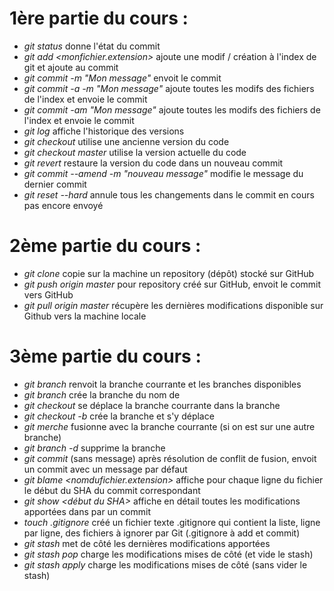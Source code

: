 # 1ère partie du cours :

* *git status* donne l'état du commit
* *git add <monfichier.extension>* ajoute une modif / création à l'index de git et ajoute au commit
* *git commit -m "Mon message"* envoit le commit
* *git commit -a -m "Mon message"* ajoute toutes les modifs des fichiers de l'index et envoie le commit
* *git commit -am "Mon message"* ajoute toutes les modifs des fichiers de l'index et envoie le commit
* *git log* affiche l'historique des versions
* *git checkout <SHA du commit>* utilise une ancienne version du code
* *git checkout master* utilise la version actuelle du code
* *git revert <SHA du commit>* restaure la version du code dans un nouveau commit
* *git commit --amend -m "nouveau message"* modifie le message du dernier commit
* *git reset --hard* annule tous les changements dans le commit en cours pas encore envoyé


# 2ème partie du cours :

* *git clone <URLFournieParGitHub>* copie sur la machine un repository (dépôt) stocké sur GitHub
* *git push origin master* pour repository créé sur GitHub, envoit le commit vers GitHub
* *git pull origin master* récupère les dernières modifications disponible sur Github vers la machine locale


# 3ème partie du cours :

* *git branch* renvoit la branche courrante et les branches disponibles
* *git branch <nomBranche>* crée la branche du nom de <nomBranche>
* *git checkout <nomBranche>* se déplace la branche courrante dans la branche <nomBranche>
* *git checkout -b <nomBranche>* crée la branche et s'y déplace
* *git merche <nomBranche>* fusionne <nomBranche> avec la branche courrante (si on est sur une autre branche)
* *git branch -d <nomBranche>* supprime la branche
* *git commit* (sans message) après résolution de conflit de fusion, envoit un commit avec un message par défaut 
* *git blame <nomdufichier.extension>* affiche pour chaque ligne du fichier le début du SHA du commit correspondant
* *git show <début du SHA>* affiche en détail toutes les modifications apportées dans par un commit
* *touch .gitignore* créé un fichier texte .gitignore qui contient la liste, ligne par ligne, des fichiers à ignorer par Git (.gitignore à add et commit)
* *git stash* met de côté les dernières modifications apportées
* *git stash pop* charge les modifications mises de côté (et vide le stash)
* *git stash apply* charge les modifications mises de côté (sans vider le stash)
